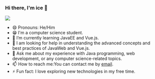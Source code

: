 ### Hi there, I'm ice 👋
![](https://komarev.com/ghpvc/?username=student-ice) 

- 😄 Pronouns: He/Him
- 😁 I'm a computer science student.
- 🌱 I’m currently learning JavaEE and Vue.js.
- 🤔 I am looking for help in understanding the advanced concepts and best practices of JavaWeb and Vue.js.
- 💬 Ask me about my experience with Java programming, web development, or any computer science-related topics.
- 📫 How to reach me:You can contact me by [email](mailto:Tonimayloneya@gmail.com).
- ⚡ Fun fact: I love exploring new technologies in my free time.
